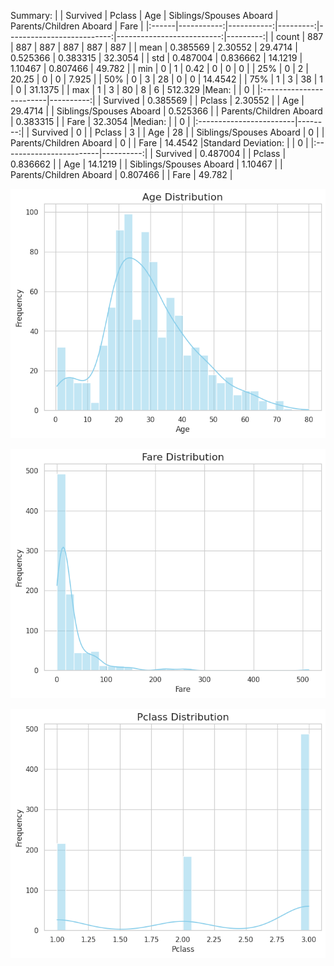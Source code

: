 Summary:
|       |   Survived |     Pclass |      Age |   Siblings/Spouses Aboard |   Parents/Children Aboard |     Fare |
|:------|-----------:|-----------:|---------:|--------------------------:|--------------------------:|---------:|
| count | 887        | 887        | 887      |                887        |                887        | 887      |
| mean  |   0.385569 |   2.30552  |  29.4714 |                  0.525366 |                  0.383315 |  32.3054 |
| std   |   0.487004 |   0.836662 |  14.1219 |                  1.10467  |                  0.807466 |  49.782  |
| min   |   0        |   1        |   0.42   |                  0        |                  0        |   0      |
| 25%   |   0        |   2        |  20.25   |                  0        |                  0        |   7.925  |
| 50%   |   0        |   3        |  28      |                  0        |                  0        |  14.4542 |
| 75%   |   1        |   3        |  38      |                  1        |                  0        |  31.1375 |
| max   |   1        |   3        |  80      |                  8        |                  6        | 512.329  |Mean:
|                         |         0 |
|:------------------------|----------:|
| Survived                |  0.385569 |
| Pclass                  |  2.30552  |
| Age                     | 29.4714   |
| Siblings/Spouses Aboard |  0.525366 |
| Parents/Children Aboard |  0.383315 |
| Fare                    | 32.3054   |Median:
|                         |       0 |
|:------------------------|--------:|
| Survived                |  0      |
| Pclass                  |  3      |
| Age                     | 28      |
| Siblings/Spouses Aboard |  0      |
| Parents/Children Aboard |  0      |
| Fare                    | 14.4542 |Standard Deviation:
|                         |         0 |
|:------------------------|----------:|
| Survived                |  0.487004 |
| Pclass                  |  0.836662 |
| Age                     | 14.1219   |
| Siblings/Spouses Aboard |  1.10467  |
| Parents/Children Aboard |  0.807466 |
| Fare                    | 49.782    |

![image1](Age_distribution.png)


![image2](Fare_distribution.png)


![image3](Pclass_distribution.png)

